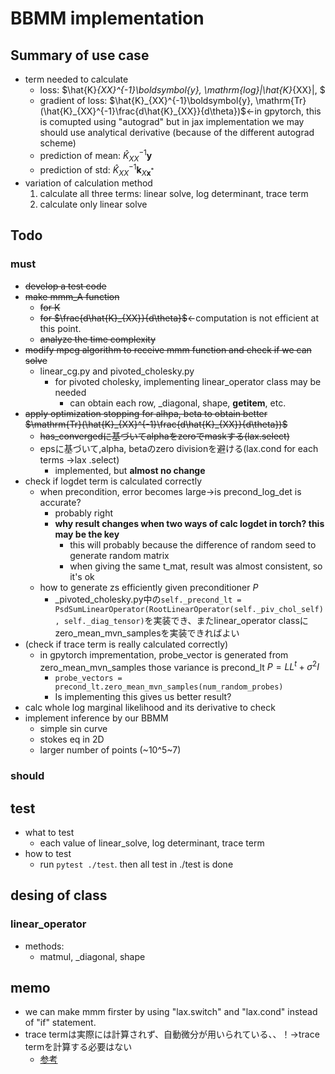 # BBMM implementation

## Summary of use case
- term needed to calculate
    - loss: $\hat{K}_{XX}^{-1}\boldsymbol{y}, \mathrm{log}|\hat{K}_{XX}|, $
    - gradient of loss: $\hat{K}_{XX}^{-1}\boldsymbol{y}, \mathrm{Tr}(\hat{K}_{XX}^{-1}\frac{d\hat{K}_{XX}}{d\theta})$←in gpytorch, this is comupted using "autograd" but in jax implementation we may should use analytical derivative (because of the different autograd scheme)
    - prediction of mean:  $\hat{K}_{XX}^{-1}\boldsymbol{y}$
    - prediction of std: $\hat{K}_{XX}^{-1}\boldsymbol{k}_{X\boldsymbol{x}^*}$
- variation of calculation method
    1. calculate all three terms: linear solve, log determinant, trace term
    2. calculate only linear solve


## Todo
### must
- ~~develop a test code~~
- ~~make mmm_A function~~
    - ~~for K~~
    - ~~for $\frac{d\hat{K}_{XX}}{d\theta}$~~←computation is not efficient at this point.
    - ~~analyze the time complexity~~
- ~~modify mpcg algorithm to receive mmm function and check if we can solve~~
  - linear_cg.py and pivoted_cholesky.py
    - for pivoted cholesky, implementing linear_operator class may be needed
      - can obtain each row, _diagonal, shape, __getitem__, etc.
- ~~apply optimization stopping for alhpa, beta to obtain better $\mathrm{Tr}(\hat{K}_{XX}^{-1}\frac{d\hat{K}_{XX}}{d\theta})$~~
    - ~~has_convergedに基づいてalphaをzeroでmaskする(lax.select)~~
    - epsに基づいて,alpha, betaのzero divisionを避ける(lax.cond for each terms →lax .select)
      - implemented, but **almost no change**
- check if logdet term is calculated correctly
  - when precondition, error becomes large→is precond_log_det is accurate?
    - probably right
    - **why result changes when two ways of calc logdet in torch? this may be the key**
      - this will probably because the difference of random seed to generate random matrix
      - when giving the same t_mat, result was almost consistent, so it's ok
  - how to generate zs efficiently given preconditioner $P$
    - _pivoted_cholesky.py中の`self._precond_lt = PsdSumLinearOperator(RootLinearOperator(self._piv_chol_self), self._diag_tensor)`を実装でき、またlinear_operator classにzero_mean_mvn_samplesを実装できればよい
- (check if trace term is really calculated correctly)
   - in gpytorch imprementation, probe_vector is generated from zero_mean_mvn_samples those variance is precond_lt $P=LL^t+\sigma^2I$
      - `probe_vectors = precond_lt.zero_mean_mvn_samples(num_random_probes)`
      - Is implementing this gives us better result?
- calc whole log marginal likelihood and its derivative to check
- implement inference by our BBMM
  - simple sin curve
  - stokes eq in 2D
  - larger number of points (~10^5~7)

### should

    

## test
- what to test
    - each value of linear_solve, log determinant, trace term
- how to test
    - run `pytest ./test`. then all test in ./test is done

## desing of class
### linear_operator
- methods:
  - matmul, _diagonal, shape


## memo
- we can make mmm firster by using "lax.switch" and "lax.cond" instead of "if" statement.
- trace termは実際には計算されず、自動微分が用いられている、、！→trace termを計算する必要はない
  - [参考](ttps://github.com/cornellius-gp/gpytorch/discussions/1949)